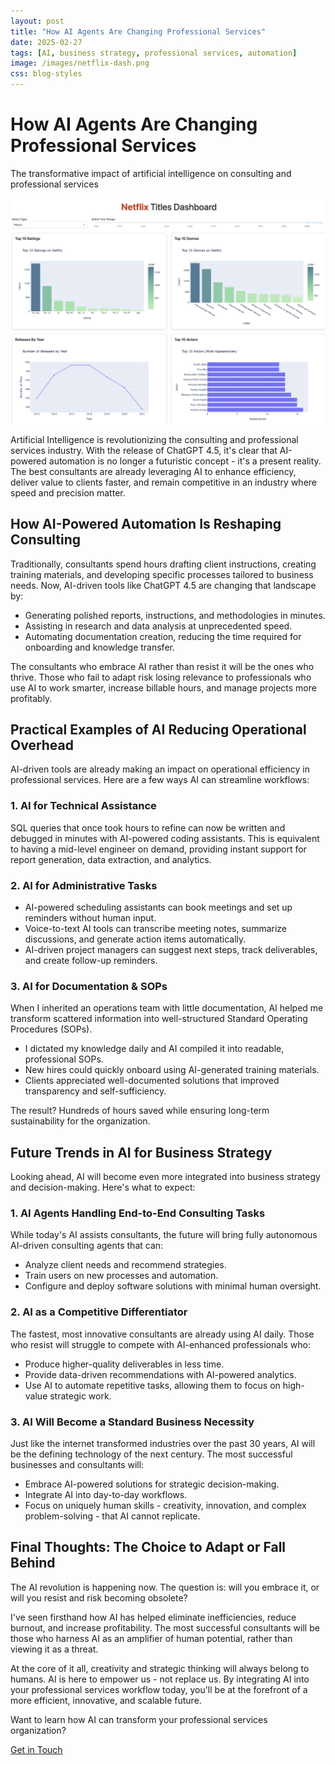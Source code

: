 ```yaml
---
layout: post
title: "How AI Agents Are Changing Professional Services"
date: 2025-02-27
tags: [AI, business strategy, professional services, automation]
image: /images/netflix-dash.png
css: blog-styles
---
```


<div class="blog-post">
  <div class="hero-section">
    <h1>How AI Agents Are Changing Professional Services</h1>
    <p>The transformative impact of artificial intelligence on consulting and professional services</p>
  </div>

  <img src="/images/netflix-dash.png" alt="AI Technology" style="max-width: 100%; height: auto;">
</div>

Artificial Intelligence is revolutionizing the consulting and professional services industry. With the release of ChatGPT 4.5, it's clear that AI-powered automation is no longer a futuristic concept - it's a present reality. The best consultants are already leveraging AI to enhance efficiency, deliver value to clients faster, and remain competitive in an industry where speed and precision matter.

## How AI-Powered Automation Is Reshaping Consulting

Traditionally, consultants spend hours drafting client instructions, creating training materials, and developing specific processes tailored to business needs. Now, AI-driven tools like ChatGPT 4.5 are changing that landscape by:

- Generating polished reports, instructions, and methodologies in minutes.
- Assisting in research and data analysis at unprecedented speed.
- Automating documentation creation, reducing the time required for onboarding and knowledge transfer.

The consultants who embrace AI rather than resist it will be the ones who thrive. Those who fail to adapt risk losing relevance to professionals who use AI to work smarter, increase billable hours, and manage projects more profitably.

## Practical Examples of AI Reducing Operational Overhead

AI-driven tools are already making an impact on operational efficiency in professional services. Here are a few ways AI can streamline workflows:

### 1. AI for Technical Assistance

SQL queries that once took hours to refine can now be written and debugged in minutes with AI-powered coding assistants. This is equivalent to having a mid-level engineer on demand, providing instant support for report generation, data extraction, and analytics.

### 2. AI for Administrative Tasks

- AI-powered scheduling assistants can book meetings and set up reminders without human input.
- Voice-to-text AI tools can transcribe meeting notes, summarize discussions, and generate action items automatically.
- AI-driven project managers can suggest next steps, track deliverables, and create follow-up reminders.

### 3. AI for Documentation & SOPs

When I inherited an operations team with little documentation, AI helped me transform scattered information into well-structured Standard Operating Procedures (SOPs).

- I dictated my knowledge daily and AI compiled it into readable, professional SOPs.
- New hires could quickly onboard using AI-generated training materials.
- Clients appreciated well-documented solutions that improved transparency and self-sufficiency.

The result? Hundreds of hours saved while ensuring long-term sustainability for the organization.

## Future Trends in AI for Business Strategy

Looking ahead, AI will become even more integrated into business strategy and decision-making. Here's what to expect:

### 1. AI Agents Handling End-to-End Consulting Tasks

While today's AI assists consultants, the future will bring fully autonomous AI-driven consulting agents that can:

- Analyze client needs and recommend strategies.
- Train users on new processes and automation.
- Configure and deploy software solutions with minimal human oversight.

### 2. AI as a Competitive Differentiator

The fastest, most innovative consultants are already using AI daily. Those who resist will struggle to compete with AI-enhanced professionals who:

- Produce higher-quality deliverables in less time.
- Provide data-driven recommendations with AI-powered analytics.
- Use AI to automate repetitive tasks, allowing them to focus on high-value strategic work.

### 3. AI Will Become a Standard Business Necessity

Just like the internet transformed industries over the past 30 years, AI will be the defining technology of the next century. The most successful businesses and consultants will:

- Embrace AI-powered solutions for strategic decision-making.
- Integrate AI into day-to-day workflows.
- Focus on uniquely human skills - creativity, innovation, and complex problem-solving - that AI cannot replicate.

## Final Thoughts: The Choice to Adapt or Fall Behind

The AI revolution is happening now. The question is: will you embrace it, or will you resist and risk becoming obsolete?

I've seen firsthand how AI has helped eliminate inefficiencies, reduce burnout, and increase profitability. The most successful consultants will be those who harness AI as an amplifier of human potential, rather than viewing it as a threat.

At the core of it all, creativity and strategic thinking will always belong to humans. AI is here to empower us - not replace us. By integrating AI into your professional services workflow today, you'll be at the forefront of a more efficient, innovative, and scalable future.

<div class="cta-section">
  <p>Want to learn how AI can transform your professional services organization?</p>
  <a href="/contact" class="cta-button">Get in Touch</a>
</div>
